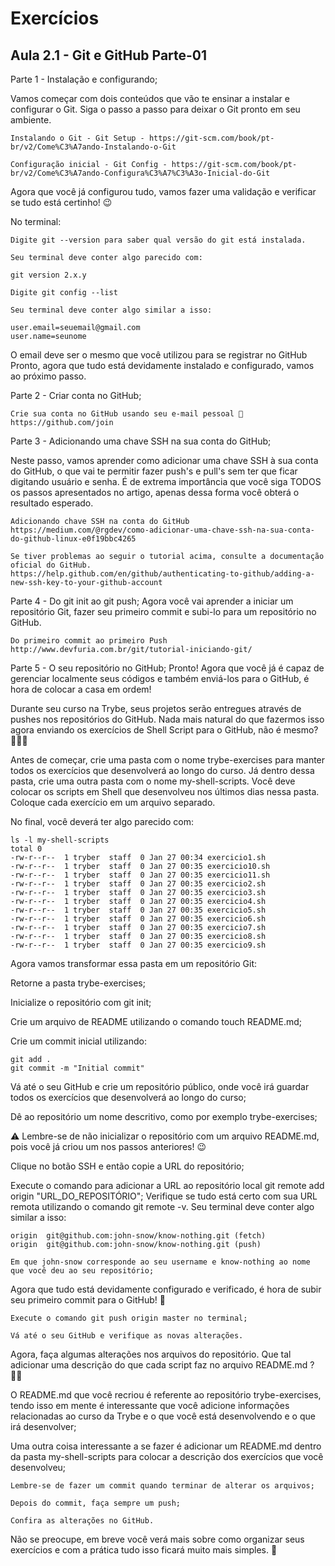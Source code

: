 # Exercícios

## Aula 2.1 - Git e GitHub Parte-01
Parte 1 - Instalação e configurando;

Vamos começar com dois conteúdos que vão te ensinar a instalar e configurar o Git. Siga o passo a passo para deixar o Git pronto em seu ambiente.

	Instalando o Git - Git Setup - https://git-scm.com/book/pt-br/v2/Come%C3%A7ando-Instalando-o-Git

	Configuração inicial - Git Config - https://git-scm.com/book/pt-br/v2/Come%C3%A7ando-Configura%C3%A7%C3%A3o-Inicial-do-Git

Agora que você já configurou tudo, vamos fazer uma validação e verificar se tudo está certinho! 😉

No terminal:

	Digite git --version para saber qual versão do git está instalada.

	Seu terminal deve conter algo parecido com:

	git version 2.x.y
		
	Digite git config --list

	Seu terminal deve conter algo similar a isso:
	
	user.email=seuemail@gmail.com
	user.name=seunome
		
O email deve ser o mesmo que você utilizou para se registrar no GitHub
Pronto, agora que tudo está devidamente instalado e configurado, vamos ao próximo passo.


Parte 2 - Criar conta no GitHub;

	Crie sua conta no GitHub usando seu e-mail pessoal 🐙
	https://github.com/join
	

Parte 3 - Adicionando uma chave SSH na sua conta do GitHub;

Neste passo, vamos aprender como adicionar uma chave SSH à sua conta do GitHub, o que vai te permitir fazer push's e pull's sem ter que ficar digitando usuário e senha. É de extrema importância que você siga TODOS os passos apresentados no artigo, apenas dessa forma você obterá o resultado esperado.

	Adicionando chave SSH na conta do GitHub
	https://medium.com/@rgdev/como-adicionar-uma-chave-ssh-na-sua-conta-do-github-linux-e0f19bbc4265
	
	Se tiver problemas ao seguir o tutorial acima, consulte a documentação oficial do GitHub.
	https://help.github.com/en/github/authenticating-to-github/adding-a-new-ssh-key-to-your-github-account

	
Parte 4 - Do git init ao git push;
Agora você vai aprender a iniciar um repositório Git, fazer seu primeiro commit e subi-lo para um repositório no GitHub.

	Do primeiro commit ao primeiro Push
	http://www.devfuria.com.br/git/tutorial-iniciando-git/


Parte 5 - O seu repositório no GitHub;
Pronto! Agora que você já é capaz de gerenciar localmente seus códigos e também enviá-los para o GitHub, é hora de colocar a casa em ordem!

Durante seu curso na Trybe, seus projetos serão entregues através de pushes nos repositórios do GitHub. Nada mais natural do que fazermos isso agora enviando os exercícios de Shell Script para o GitHub, não é mesmo? 👨🏽‍💻

Antes de começar, crie uma pasta com o nome trybe-exercises para manter todos os exercícios que desenvolverá ao longo do curso. Já dentro dessa pasta, crie uma outra pasta com o nome my-shell-scripts. Você deve colocar os scripts em Shell que desenvolveu nos últimos dias nessa pasta. Coloque cada exercício em um arquivo separado.

No final, você deverá ter algo parecido com:

	ls -l my-shell-scripts
	total 0
	-rw-r--r--  1 tryber  staff  0 Jan 27 00:34 exercicio1.sh
	-rw-r--r--  1 tryber  staff  0 Jan 27 00:35 exercicio10.sh
	-rw-r--r--  1 tryber  staff  0 Jan 27 00:35 exercicio11.sh
	-rw-r--r--  1 tryber  staff  0 Jan 27 00:35 exercicio2.sh
	-rw-r--r--  1 tryber  staff  0 Jan 27 00:35 exercicio3.sh
	-rw-r--r--  1 tryber  staff  0 Jan 27 00:35 exercicio4.sh
	-rw-r--r--  1 tryber  staff  0 Jan 27 00:35 exercicio5.sh
	-rw-r--r--  1 tryber  staff  0 Jan 27 00:35 exercicio6.sh
	-rw-r--r--  1 tryber  staff  0 Jan 27 00:35 exercicio7.sh
	-rw-r--r--  1 tryber  staff  0 Jan 27 00:35 exercicio8.sh
	-rw-r--r--  1 tryber  staff  0 Jan 27 00:35 exercicio9.sh

Agora vamos transformar essa pasta em um repositório Git:

Retorne a pasta trybe-exercises;

Inicialize o repositório com git init;

Crie um arquivo de README utilizando o comando touch README.md;

Crie um commit inicial utilizando:

	git add .
	git commit -m "Initial commit"
	
Vá até o seu GitHub e crie um repositório público, onde você irá guardar todos os exercícios que desenvolverá ao longo do curso;

Dê ao repositório um nome descritivo, como por exemplo trybe-exercises;

⚠️ Lembre-se de não inicializar o repositório com um arquivo README.md, pois você já criou um nos passos anteriores! 😉

Clique no botão SSH e então copie a URL do repositório;

Execute o comando para adicionar a URL ao repositório local git remote add origin "URL_DO_REPOSITÓRIO";
Verifique se tudo está certo com sua URL remota utilizando o comando git remote -v. Seu terminal deve conter algo similar a isso:

	origin  git@github.com:john-snow/know-nothing.git (fetch)
	origin  git@github.com:john-snow/know-nothing.git (push)
	
	Em que john-snow corresponde ao seu username e know-nothing ao nome que você deu ao seu repositório;

Agora que tudo está devidamente configurado e verificado, é hora de subir seu primeiro commit para o GitHub! 🤩

	Execute o comando git push origin master no terminal;

	Vá até o seu GitHub e verifique as novas alterações.

Agora, faça algumas alterações nos arquivos do repositório. Que tal adicionar uma descrição do que cada script faz no arquivo README.md ? 💪🏼

O README.md que você recriou é referente ao repositório trybe-exercises, tendo isso em mente é interessante que você adicione informações relacionadas ao curso da Trybe e o que você está desenvolvendo e o que irá desenvolver;

Uma outra coisa interessante a se fazer é adicionar um README.md dentro da pasta my-shell-scripts para colocar a descrição dos exercícios que você desenvolveu;

	Lembre-se de fazer um commit quando terminar de alterar os arquivos;

	Depois do commit, faça sempre um push;

	Confira as alterações no GitHub.

Não se preocupe, em breve você verá mais sobre como organizar seus exercícios e com a prática tudo isso ficará muito mais simples. 🚀




